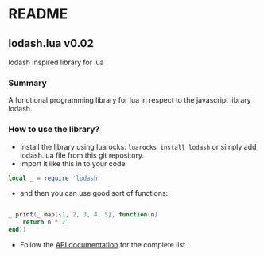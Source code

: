 # README #

## lodash.lua v0.02
lodash inspired library for lua

### Summary ###

A functional programming library for lua in respect to the javascript library lodash.

### How to use the library? ###

- Install the library using luarocks:  ```luarocks install lodash```
   or simply add lodash.lua file from this git repository.
- import it like this in to your code 
```lua
local _ = require 'lodash'
```
- and then you can use good sort of functions:

```lua

_.print(_.map({1, 2, 3, 4, 5}, function(n)
	return n * 2
end))
```

- Follow the [API documentation](http://axmat.github.io/lodash.lua) for the complete list.
